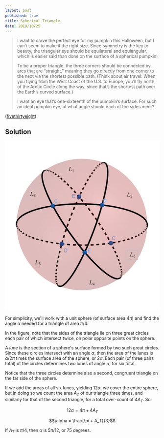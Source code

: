 ```yaml
---
layout: post
published: true
title: Spherical Triangle
date: 2019/10/25
---
```


>I want to carve the perfect eye for my pumpkin this Halloween, but I can’t seem to make it the right size. Since symmetry is the key to beauty, the triangular eye should be equilateral and equiangular, which is easier said than done on the surface of a spherical pumpkin!
>
>To be a proper triangle, the three corners should be connected by arcs that are “straight,” meaning they go directly from one corner to the next via the shortest possible path. (Think about air travel: When you flying from the West Coast of the U.S. to Europe, you’ll fly north of the Arctic Circle along the way, since that’s the shortest path over the Earth’s curved surface.)
>
>I want an eye that’s one-sixteenth of the pumpkin’s surface. For such an ideal pumpkin eye, at what angle should each of the sides meet?

<!--more-->

([fivethirtyeight](https://fivethirtyeight.com/features/can-you-carve-the-perfect-pumpkin/))

## Solution

![Spherical triangle.](/img/SphericalTriangle.PNG)

For simplicity, we'll work with a unit sphere (of surface area $4\pi$) and find the angle $\alpha$ needed for a triangle of area $\pi/4$.

In the figure, note that the sides of the triangle lie on three great circles each pair of which intersect twice, on polar opposite points on the sphere. 

A *lune* is the section of a sphere's surface formed by two such great circles. Since these circles intersect with an angle $\alpha$, then the area of the lunes is $\alpha/2\pi$ times the surface area of the sphere, or $2\alpha$. Each pair (of three pairs total) of the circles determines two lunes of angle $\alpha$, for six total. 

Notice that the three circles determine also a second, congruent triangle on the far side of the sphere.

If we add the areas of all six lunes, yielding $12\alpha$, we cover the entire sphere, but in doing so we count the area $A_T$ of our triangle three times, and similarly for that of the second triangle, for a total over-count of $4A_T$. So:

$$12\alpha = 4\pi + 4A_T$$

$$\alpha = \frac{\pi + A_T}{3}$$

If $A_T$ is $\pi/4$, then $\alpha$ is $5\pi/12$, or 75 degrees.

<br>
